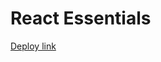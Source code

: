 # React Essentials

[Deploy link](https://mariamkochadze.github.io/React-essentials/dist/index.html)
